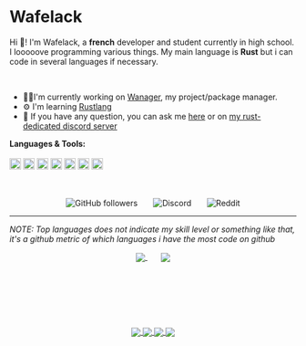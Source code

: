 # Wafelack

Hi 🖖!
I'm Wafelack, a <b>french</b> developer and student currently in high school. I looooove programming various things. My main language is <b>Rust</b> but i can code in several languages if necessary.

<br>

- 👩‍💻I'm currently working on [Wanager](https://github.com/Wafelack/wanager), my project/package manager.
- ⚙ I'm learning [Rustlang](https://rust-lang.org)
- 💬 If you have any question, you can ask me [here](https://github.com/Wafelack/Wafelack/issues) or on [my rust-dedicated discord server](https://discord.gg/KehXjPa)

**Languages & Tools:**<br><br>
<code alt="Rustlang"><a href="https://rust-lang.com"><img height=20 alt="Rustlang" src="https://upload.wikimedia.org/wikipedia/commons/thumb/d/d5/Rust_programming_language_black_logo.svg/1200px-Rust_programming_language_black_logo.svg.png" /></a></code>
<code alt="Clang"><img height=20 alt="Clang" src="https://wiki.sei.cmu.edu/confluence/download/thumbnails/88042725/C%20Logo.png?version=1&modificationDate=1527685155000&api=v2"/></code>
<code><a href="https://intellij-rust.github.io/"><img height=20 alt="https://intellij-rust.github.io" src="https://avatars0.githubusercontent.com/u/16057867?s=200&v=4"/></a></code>
<code><a href="https://git-scm.com/"><img height=20 alt="Git" src="https://cdn.freebiesupply.com/logos/large/2x/git-icon-logo-png-transparent.png"/></a></code>
<code><a href="https://www.jetbrains.com/clion/"><img height=20 alt="Clion" src="https://cdn.discordapp.com/attachments/739797589687402519/744692286427889734/clion.png"/></a></code>
<code><a href="https://code.visualstudio.com/"><img height=20 alt="VSCode" src="https://code.visualstudio.com/assets/updates/1_35/logo-stable.png"/></a></code>
<code><a href="https://wmanage.github.io/"><img height=20 alt="WNG" src="https://github.com/Wmanage/wng/blob/master/assets/wng.png"/></a></code>

<br>

<p align="center">
<img align="center" alt="GitHub followers" src="https://img.shields.io/github/followers/wafelack?color=%2300ff00&label=Followers&style=for-the-badge">
  &nbsp;&nbsp;&nbsp;&nbsp;&nbsp;
<img align="center" alt="Discord" src="https://img.shields.io/badge/Discord-%40Wafelack%235334-7289DA?style=for-the-badge">
  &nbsp;&nbsp;&nbsp;&nbsp;&nbsp;
<img align="center" alt="Reddit" src="https://img.shields.io/badge/Reddit-u/wafelack-ff5522?style=for-the-badge">
</p>
  
___
<i>NOTE: Top languages does not indicate my skill level or something like that, it's a github metric of which languages i have the most code on github</i>

<p align="center">
<a href="https://github.com/anuraghazra/github-readme-stats">
<img align="center" src="https://github-readme-stats.vercel.app/api?username=wafelack&custom_title=Wafelack contributions :&show_icons=true&title_color=bbbbbb&text_color=dddddd&icon_color=990000&bg_color=111111" />
</a>
  &nbsp;&nbsp;&nbsp;&nbsp;&nbsp;
<a href="https://github.com/anuraghazra/github-readme-stats">
<img align="center" src="https://github-readme-stats.vercel.app/api/top-langs/?username=wafelack&langs_count=6&title_color=bbbbbb&text_color=dddddd&icon_color=990000&layout=compact&bg_color=111111"/>
</a>
</p>

<br>
<br>
<br>


<br>
<br>

<p align="center">
<a href="https://github.com/Wmanage/wng">
  <!-- Change the `github-readme-stats.anuraghazra1.vercel.app` to `github-readme-stats.vercel.app`  -->
  <img align="center" src="https://github-readme-stats.vercel.app/api/pin/?username=wmanage&repo=wng&title_color=bbbbbb&text_color=dddddd&icon_color=990000&bg_color=111111" />
</a>    
<a href="https://github.com/wafelack/wafelack.github.io">
  <!-- Change the `github-readme-stats.anuraghazra1.vercel.app` to `github-readme-stats.vercel.app`  -->
  <img align="center" src="https://github-readme-stats.vercel.app/api/pin/?username=wafelack&repo=wafelack.github.io&title_color=bbbbbb&text_color=dddddd&icon_color=990000&bg_color=111111" />
</a>
<a href="https://github.com/wafelack/clig">
  <!-- Change the `github-readme-stats.anuraghazra1.vercel.app` to `github-readme-stats.vercel.app`  -->
  <img align="center" src="https://github-readme-stats.vercel.app/api/pin/?username=wafelack&repo=clig&title_color=bbbbbb&text_color=dddddd&icon_color=990000&bg_color=111111" />
</a>
<a href="https://github.com/wafelack/ferribot">
  <!-- Change the `github-readme-stats.anuraghazra1.vercel.app` to `github-readme-stats.vercel.app`  -->
  <img align="center" src="https://github-readme-stats.vercel.app/api/pin/?username=wafelack&repo=ferribot&title_color=bbbbbb&text_color=dddddd&icon_color=990000&bg_color=111111" />
</a>
  </p>


